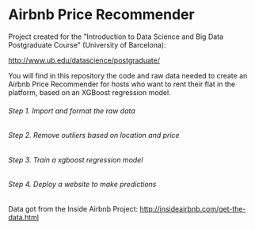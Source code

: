 # Airbnb Price Recommender

Project created for the "Introduction to Data Science and Big Data Postgraduate Course" (University of Barcelona):

http://www.ub.edu/datascience/postgraduate/


You will find in this repository the code and raw data needed to create an Airbnb Price Recommender for hosts who want to rent their flat in the platform, based on an XGBoost regression model.

###### Step 1. Import and format the raw data
###### Step 2. Remove outliers based on location and price
###### Step 3. Train a xgboost regression model
###### Step 4. Deploy a website to make predictions


Data got from the Inside Airbnb Project:
http://insideairbnb.com/get-the-data.html
